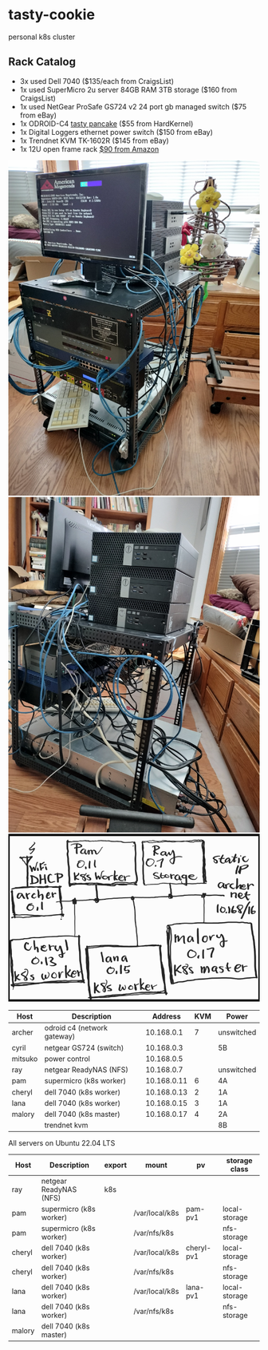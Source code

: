 # tasty-cookie
personal k8s cluster

## Rack Catalog
+ 3x used Dell 7040 ($135/each from CraigsList)
+ 1x used SuperMicro 2u server 84GB RAM 3TB storage ($160 from CraigsList)
+ 1x used NetGear ProSafe GS724 v2 24 port gb managed switch ($75 from eBay)
+ 1x ODROID-C4 [tasty pancake](https://github.com/guycole/tasty-pancake) ($55 from HardKernel)
+ 1x Digital Loggers ethernet power switch ($150 from eBay)
+ 1x Trendnet KVM TK-1602R ($145 from eBay)
+ 1x 12U open frame rack [$90 from Amazon](https://www.amazon.com/dp/B0C64X8J8R?ref=ppx_yo2ov_dt_b_product_details&th=1)
 
![front](https://github.com/guycole/tasty-cookie/blob/main/grafix/front_25nov23.png)
![side](https://github.com/guycole/tasty-cookie/blob/main/grafix/side_25nov23.png)
![network](https://github.com/guycole/tasty-cookie/blob/main/grafix/network_25nov23.png)

| Host    | Description                 | Address     | KVM | Power      |
| ------- | ----------------------------|-------------|-----|------------|
| archer  | odroid c4 (network gateway) | 10.168.0.1  |  7  | unswitched |
| cyril   | netgear GS724 (switch)      | 10.168.0.3  |     | 5B         |
| mitsuko | power control               | 10.168.0.5  |     |            |
| ray     | netgear ReadyNAS (NFS)      | 10.168.0.7  |     | unswitched |
| pam     | supermicro (k8s worker)     | 10.168.0.11 |  6  | 4A         |
| cheryl  | dell 7040  (k8s worker)     | 10.168.0.13 |  2  | 1A         |
| lana    | dell 7040  (k8s worker)     | 10.168.0.15 |  3  | 1A         |
| malory  | dell 7040  (k8s master)     | 10.168.0.17 |  4  | 2A         |
|         | trendnet kvm                |             |     | 8B         |

All servers on Ubuntu 22.04 LTS

| Host    | Description             | export | mount          | pv         | storage class |
| ------- | ------------------------|--------|----------------|------------|---------------|
| ray     | netgear ReadyNAS (NFS)  | k8s    |                |            |               |
| pam     | supermicro (k8s worker) |        | /var/local/k8s | pam-pv1    | local-storage |
| pam     | supermicro (k8s worker) |        | /var/nfs/k8s   |            | nfs-storage   |
| cheryl  | dell 7040  (k8s worker) |        | /var/local/k8s | cheryl-pv1 | local-storage |
| cheryl  | dell 7040  (k8s worker) |        | /var/nfs/k8s   |            | nfs-storage   |
| lana    | dell 7040  (k8s worker) |        | /var/local/k8s | lana-pv1   | local-storage |
| lana    | dell 7040  (k8s worker) |        | /var/nfs/k8s   |            | nfs-storage   |
| malory  | dell 7040  (k8s master) |        |                |            |

